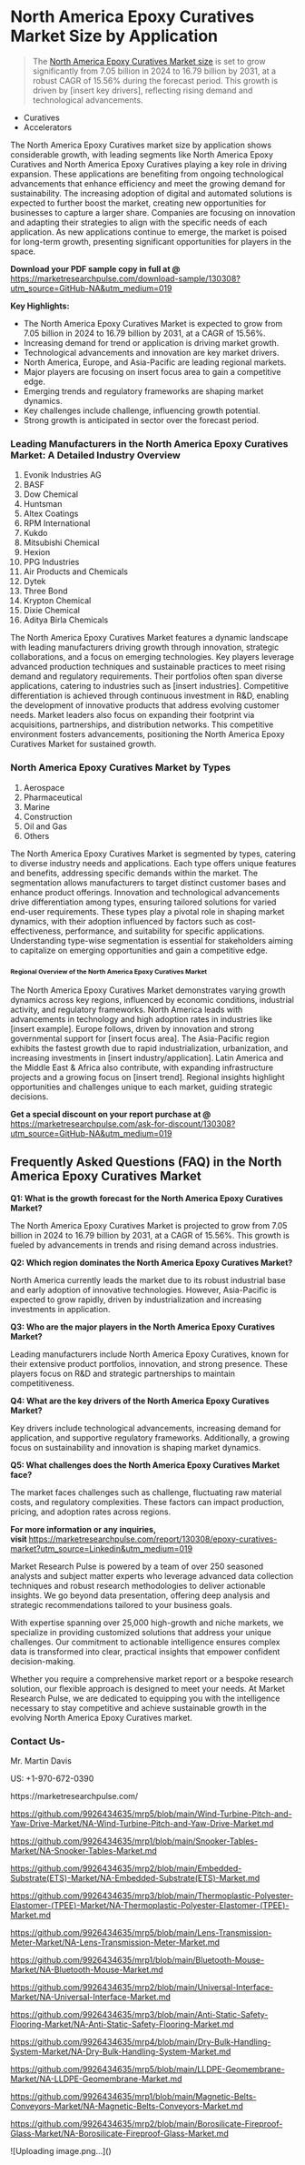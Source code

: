 <h1>North America Epoxy Curatives Market&nbsp;Size by Application</h1><blockquote><p>The <a href="https://marketresearchpulse.com/download-sample/130308?utm_source=GitHub-NA&amp;utm_medium=019">North America Epoxy Curatives Market size</a> is set to grow significantly from 7.05 billion in 2024 to 16.79 billion by 2031, at a robust CAGR of 15.56% during the forecast period. This growth is driven by [insert key drivers], reflecting rising demand and technological advancements.</p></blockquote><ul><li>Curatives<li> Accelerators</li></ul><p>The North America Epoxy Curatives market size by application shows considerable growth, with leading segments like North America Epoxy Curatives and North America Epoxy Curatives playing a key role in driving expansion. These applications are benefiting from ongoing technological advancements that enhance efficiency and meet the growing demand for sustainability. The increasing adoption of digital and automated solutions is expected to further boost the market, creating new opportunities for businesses to capture a larger share. Companies are focusing on innovation and adapting their strategies to align with the specific needs of each application. As new applications continue to emerge, the market is poised for long-term growth, presenting significant opportunities for players in the space.</p><p><strong>Download your PDF sample copy in full at @ </strong><a href="https://marketresearchpulse.com/download-sample/130308?utm_source=GitHub-NA&amp;utm_medium=019">https://marketresearchpulse.com/download-sample/130308?utm_source=GitHub-NA&amp;utm_medium=019</a></p><p><strong>Key Highlights: </strong></p><ul><li>The North America Epoxy Curatives Market is expected to grow from 7.05 billion in 2024 to 16.79 billion by 2031, at a CAGR of 15.56%.</li><li>Increasing demand for trend or application is driving market growth.</li><li>Technological advancements and innovation are key market drivers.</li><li>North America, Europe, and Asia-Pacific are leading regional markets.</li><li>Major players are focusing on insert focus area to gain a competitive edge.</li><li>Emerging trends and regulatory frameworks are shaping market dynamics.</li><li>Key challenges include challenge, influencing growth potential.</li><li>Strong growth is anticipated in sector over the forecast period.</li></ul><h3>Leading Manufacturers in the North America Epoxy Curatives Market: A Detailed Industry Overview</h3><ol><li>Evonik Industries AG</li><li>BASF</li><li>Dow Chemical</li><li>Huntsman</li><li>Altex Coatings</li><li>RPM International</li><li>Kukdo</li><li>Mitsubishi Chemical</li><li>Hexion</li><li>PPG Industries</li><li>Air Products and Chemicals</li><li>Dytek</li><li>Three Bond</li><li>Krypton Chemical</li><li>Dixie Chemical</li><li>Aditya Birla Chemicals</li></ol><div class="flex max-w-full flex-col flex-grow"><div class="min-h-8 text-message flex w-full flex-col items-end gap-2 whitespace-normal break-words [.text-message+&amp;]:mt-5" dir="auto" data-message-author-role="assistant" data-message-id="fd8432e4-4910-450d-b182-61b7bfb0a01f" data-message-model-slug="gpt-4o"><div class="flex w-full flex-col gap-1 empty:hidden first:pt-[3px]"><div class="markdown prose w-full break-words dark:prose-invert light"><p>The North America Epoxy Curatives Market features a dynamic landscape with leading manufacturers driving growth through innovation, strategic collaborations, and a focus on emerging technologies. Key players leverage advanced production techniques and sustainable practices to meet rising demand and regulatory requirements. Their portfolios often span diverse applications, catering to industries such as [insert industries]. Competitive differentiation is achieved through continuous investment in R&amp;D, enabling the development of innovative products that address evolving customer needs. Market leaders also focus on expanding their footprint via acquisitions, partnerships, and distribution networks. This competitive environment fosters advancements, positioning the North America Epoxy Curatives Market for sustained growth.</p></div></div></div></div><h3>North America Epoxy Curatives Market by Types</h3><ol><li>Aerospace<li> Pharmaceutical<li> Marine<li> Construction<li> Oil and Gas<li> Others</li></ol><div class="flex max-w-full flex-col flex-grow"><div class="min-h-8 text-message flex w-full flex-col items-end gap-2 whitespace-normal break-words [.text-message+&amp;]:mt-5" dir="auto" data-message-author-role="assistant" data-message-id="084470be-0bb7-4664-bddf-5156b4f41249" data-message-model-slug="gpt-4o-mini"><div class="flex w-full flex-col gap-1 empty:hidden first:pt-[3px]"><div class="markdown prose w-full break-words dark:prose-invert light"><p>The North America Epoxy Curatives Market is segmented by types, catering to diverse industry needs and applications. Each type offers unique features and benefits, addressing specific demands within the market. The segmentation allows manufacturers to target distinct customer bases and enhance product offerings. Innovation and technological advancements drive differentiation among types, ensuring tailored solutions for varied end-user requirements. These types play a pivotal role in shaping market dynamics, with their adoption influenced by factors such as cost-effectiveness, performance, and suitability for specific applications. Understanding type-wise segmentation is essential for stakeholders aiming to capitalize on emerging opportunities and gain a competitive edge.</p></div></div></div></div><h3><span style="font-size: 11px;">Regional Overview of the North America Epoxy Curatives Market</span></h3><div class="flex max-w-full flex-col flex-grow"><div class="min-h-8 text-message flex w-full flex-col items-end gap-2 whitespace-normal break-words [.text-message+&amp;]:mt-5" dir="auto" data-message-author-role="assistant" data-message-id="e9038762-ce64-4e30-91c9-9bd413514231" data-message-model-slug="gpt-4o-mini"><div class="flex w-full flex-col gap-1 empty:hidden first:pt-[3px]"><div class="markdown prose w-full break-words dark:prose-invert light"><p>The North America Epoxy Curatives Market demonstrates varying growth dynamics across key regions, influenced by economic conditions, industrial activity, and regulatory frameworks. North America leads with advancements in technology and high adoption rates in industries like [insert example]. Europe follows, driven by innovation and strong governmental support for [insert focus area]. The Asia-Pacific region exhibits the fastest growth due to rapid industrialization, urbanization, and increasing investments in [insert industry/application]. Latin America and the Middle East &amp; Africa also contribute, with expanding infrastructure projects and a growing focus on [insert trend]. Regional insights highlight opportunities and challenges unique to each market, guiding strategic decisions.</p></div></div></div></div><p><strong>Get a special discount on your report purchase at @ </strong><a href="https://marketresearchpulse.com/ask-for-discount/130308?utm_source=GitHub-NA&amp;utm_medium=019">https://marketresearchpulse.com/ask-for-discount/130308?utm_source=GitHub-NA&amp;utm_medium=019</a></p><h2>Frequently Asked Questions (FAQ) in the North America Epoxy Curatives Market</h2><p><strong>Q1: What is the growth forecast for the North America Epoxy Curatives Market?</strong></p><p>The North America Epoxy Curatives Market is projected to grow from 7.05 billion in 2024 to 16.79 billion by 2031, at a CAGR of 15.56%. This growth is fueled by advancements in trends and rising demand across industries.</p><p><strong>Q2: Which region dominates the North America Epoxy Curatives Market?</strong></p><p>North America currently leads the market due to its robust industrial base and early adoption of innovative technologies. However, Asia-Pacific is expected to grow rapidly, driven by industrialization and increasing investments in application.</p><p><strong>Q3: Who are the major players in the North America Epoxy Curatives Market?</strong></p><p>Leading manufacturers include North America Epoxy Curatives, known for their extensive product portfolios, innovation, and strong presence. These players focus on R&amp;D and strategic partnerships to maintain competitiveness.</p><p><strong>Q4: What are the key drivers of the North America Epoxy Curatives Market?</strong></p><p>Key drivers include technological advancements, increasing demand for application, and supportive regulatory frameworks. Additionally, a growing focus on sustainability and innovation is shaping market dynamics.</p><p><strong>Q5: What challenges does the North America Epoxy Curatives Market face?</strong></p><p>The market faces challenges such as challenge, fluctuating raw material costs, and regulatory complexities. These factors can impact production, pricing, and adoption rates across regions.</p><p><strong>For more information or any inquiries, visit&nbsp;</strong><a href="https://marketresearchpulse.com/report/130308/epoxy-curatives-market?utm_source=Linkedin&utm_medium=019">https://marketresearchpulse.com/report/130308/epoxy-curatives-market?utm_source=Linkedin&utm_medium=019</a></p><p>Market Research Pulse is powered by a team of over 250 seasoned analysts and subject matter experts who leverage advanced data collection techniques and robust research methodologies to deliver actionable insights. We go beyond data presentation, offering deep analysis and strategic recommendations tailored to your business goals.</p><p>With expertise spanning over 25,000 high-growth and niche markets, we specialize in providing customized solutions that address your unique challenges. Our commitment to actionable intelligence ensures complex data is transformed into clear, practical insights that empower confident decision-making.</p><p>Whether you require a comprehensive market report or a bespoke research solution, our flexible approach is designed to meet your needs. At Market Research Pulse, we are dedicated to equipping you with the intelligence necessary to stay competitive and achieve sustainable growth in the evolving North America Epoxy Curatives market.</p><h3><strong>Contact Us-</strong></h3><p>Mr. Martin Davis</p><p>US: +1-970-672-0390</p><p>https://marketresearchpulse.com/</p><p><a href="https://github.com/9926434635/mrp5/blob/main/Wind-Turbine-Pitch-and-Yaw-Drive-Market/NA-Wind-Turbine-Pitch-and-Yaw-Drive-Market.md">https://github.com/9926434635/mrp5/blob/main/Wind-Turbine-Pitch-and-Yaw-Drive-Market/NA-Wind-Turbine-Pitch-and-Yaw-Drive-Market.md</a></p><p><a href="https://github.com/9926434635/mrp1/blob/main/Snooker-Tables-Market/NA-Snooker-Tables-Market.md">https://github.com/9926434635/mrp1/blob/main/Snooker-Tables-Market/NA-Snooker-Tables-Market.md</a></p><p><a href="https://github.com/9926434635/mrp2/blob/main/Embedded-Substrate(ETS)-Market/NA-Embedded-Substrate(ETS)-Market.md">https://github.com/9926434635/mrp2/blob/main/Embedded-Substrate(ETS)-Market/NA-Embedded-Substrate(ETS)-Market.md</a></p><p><a href="https://github.com/9926434635/mrp3/blob/main/Thermoplastic-Polyester-Elastomer-(TPEE)-Market/NA-Thermoplastic-Polyester-Elastomer-(TPEE)-Market.md">https://github.com/9926434635/mrp3/blob/main/Thermoplastic-Polyester-Elastomer-(TPEE)-Market/NA-Thermoplastic-Polyester-Elastomer-(TPEE)-Market.md</a></p><p><a href="https://github.com/9926434635/mrp5/blob/main/Lens-Transmission-Meter-Market/NA-Lens-Transmission-Meter-Market.md">https://github.com/9926434635/mrp5/blob/main/Lens-Transmission-Meter-Market/NA-Lens-Transmission-Meter-Market.md</a></p><p><a href="https://github.com/9926434635/mrp1/blob/main/Bluetooth-Mouse-Market/NA-Bluetooth-Mouse-Market.md">https://github.com/9926434635/mrp1/blob/main/Bluetooth-Mouse-Market/NA-Bluetooth-Mouse-Market.md</a></p><p><a href="https://github.com/9926434635/mrp2/blob/main/Universal-Interface-Market/NA-Universal-Interface-Market.md">https://github.com/9926434635/mrp2/blob/main/Universal-Interface-Market/NA-Universal-Interface-Market.md</a></p><p><a href="https://github.com/9926434635/mrp3/blob/main/Anti-Static-Safety-Flooring-Market/NA-Anti-Static-Safety-Flooring-Market.md">https://github.com/9926434635/mrp3/blob/main/Anti-Static-Safety-Flooring-Market/NA-Anti-Static-Safety-Flooring-Market.md</a></p><p><a href="https://github.com/9926434635/mrp4/blob/main/Dry-Bulk-Handling-System-Market/NA-Dry-Bulk-Handling-System-Market.md">https://github.com/9926434635/mrp4/blob/main/Dry-Bulk-Handling-System-Market/NA-Dry-Bulk-Handling-System-Market.md</a></p><p><a href="https://github.com/9926434635/mrp5/blob/main/LLDPE-Geomembrane-Market/NA-LLDPE-Geomembrane-Market.md">https://github.com/9926434635/mrp5/blob/main/LLDPE-Geomembrane-Market/NA-LLDPE-Geomembrane-Market.md</a></p><p><a href="https://github.com/9926434635/mrp1/blob/main/Magnetic-Belts-Conveyors-Market/NA-Magnetic-Belts-Conveyors-Market.md">https://github.com/9926434635/mrp1/blob/main/Magnetic-Belts-Conveyors-Market/NA-Magnetic-Belts-Conveyors-Market.md</a></p><p><a href="https://github.com/9926434635/mrp2/blob/main/Borosilicate-Fireproof-Glass-Market/NA-Borosilicate-Fireproof-Glass-Market.md">https://github.com/9926434635/mrp2/blob/main/Borosilicate-Fireproof-Glass-Market/NA-Borosilicate-Fireproof-Glass-Market.md</a></p>
![Uploading image.png…]()
